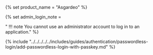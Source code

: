 {% set product_name = "Asgardeo" %}

{% set admin_login_note = 

"    !!! note
        You cannot use an administrator account to log in to an application." 
%}

{% include "../../../../../includes/guides/authentication/passwordless-login/add-passwordless-login-with-passkey.md" %}